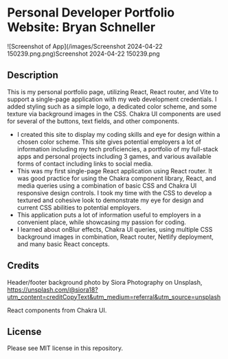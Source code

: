 # Personal Developer Portfolio Website: Bryan Schneller

![Screenshot of App](/images/Screenshot 2024-04-22 150239.png.png)Screenshot 2024-04-22 150239.png

## Description

This is my personal portfolio page, utilizing React, React router, and Vite to support a single-page application with my web development credentials. I added styling such as a simple logo, 
a dedicated color scheme, and some texture via background images in the CSS. Chakra UI components are used for several of the buttons, text fields, and other components. 

- I created this site to display my coding skills and eye for design within a chosen color scheme. This site gives potential employers a lot of information including my tech proficiencies, a portfolio of my full-stack apps and personal projects including 3 games, and various available forms of contact including links to social media. 
- This was my first single-page React application using React router. It was good practice for using the Chakra component library, React, and media queries using a combination of basic CSS and Chakra UI responsive design controls. I took my time with the CSS to develop a textured and cohesive look to demonstrate my eye for design and current CSS abilities to potential employers. 
- This application puts a lot of information useful to employers in a convenient place, while showcasing my passion for coding. 
- I learned about onBlur effects, Chakra UI queries, using multiple CSS background images in combination, React router, Netlify deployment, and many basic React concepts. 

## Credits

Header/footer background photo by Siora Photography on Unsplash, https://unsplash.com/@siora18?utm_content=creditCopyText&utm_medium=referral&utm_source=unsplash 
  
React components from Chakra UI. 

## License

Please see MIT license in this repository.